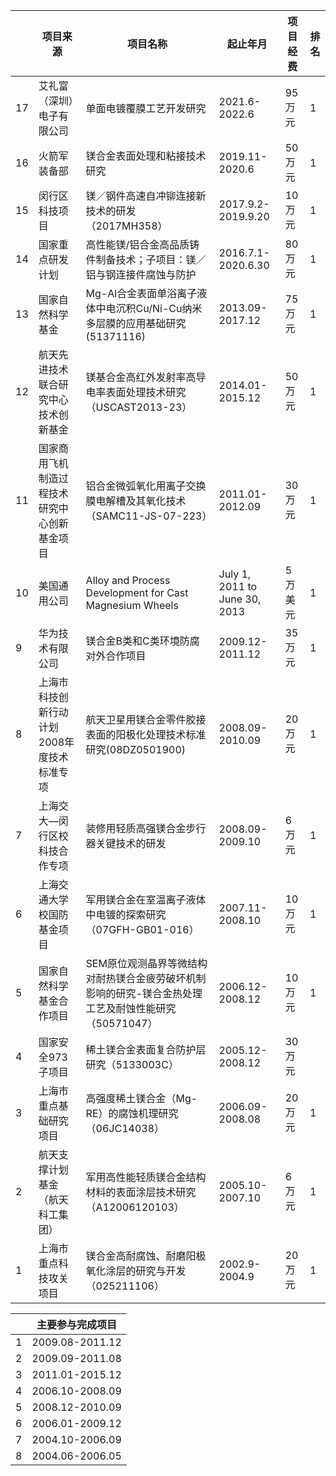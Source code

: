 |    | 项目来源                 | 项目名称                                                    | 起止年月                       | 项目经费       | 排名 |
| -- | ----------------------- | --------------------------------------------------------- | ----------------------------- | ------------- | -- |
| 17 | 艾礼富（深圳）电子有限公司  | 单面电镀覆膜工艺开发研究                                       | 2021.6- 2022.6                | 95万元        | 1  |
| 16 | 火箭军装备部              | 镁合金表面处理和粘接技术研究                                   | 2019.11-2020.6                | 50万元        | 1  |
| 15 | 闵行区科技项目            | 镁／钢件高速自冲铆连接新技术的研发（2017MH358）                  | 2017.9.2-2019.9.20            | 10万元        | 1  |
| 14 | 国家重点研发计划           | 高性能镁/铝合金高品质铸件制备技术；子项目：镁／铝与钢连接件腐蚀与防护 | 2016.7.1-2020.6.30           | 80万元         | 1  |
| 13 | 国家自然科学基金           | Mg-Al合金表面单浴离子液体中电沉积Cu/Ni-Cu纳米多层膜的应用基础研究(51371116)    | 2013.09-2017.12   | 75万元        | 1  |
| 12 | 航天先进技术联合研究中心技术创新基金 | 镁基合金高红外发射率高导电率表面处理技术研究（USCAST2013-23）           | 2014.01-2015.12   | 50万元        | 1  |
| 11 | 国家商用飞机制造过程技术研究中心创新基金项目 | 铝合金微弧氧化用离子交换膜电解槽及其氧化技术（SAMC11-JS-07-223）  | 2011.01-2012.09  | 30万元        | 1  |
| 10 | 美国通用公司              | Alloy and Process Development for Cast Magnesium Wheels   | July 1, 2011 to June 30, 2013 | 5万美元        | 1  |
| 9  | 华为技术有限公司           | 镁合金B类和C类环境防腐对外合作项目                             | 2009.12-2011.12               | 35万元         | 1  |
| 8  | 上海市科技创新行动计划2008年度技术标准专项 | 航天卫星用镁合金零件胶接表面的阳极化处理技术标准研究(08DZ0501900)   | 2008.09-2010.09 | 20万元         | 1  |
| 7  | 上海交大—闵行区校科技合作专项 | 装修用轻质高强镁合金步行器关键技术的研发                        | 2008.09-2009.10               | 6万元         | 1  |
| 6  | 上海交通大学校国防基金项目  | 军用镁合金在室温离子液体中电镀的探索研究（07GFH-GB01-016）        | 2007.11-2008.10               | 10万元        | 1  |
| 5  | 国家自然科学基金合作项目    | SEM原位观测晶界等微结构对耐热镁合金疲劳破坏机制影响的研究\-镁合金热处理工艺及耐蚀性能研究（50571047）| 2006.12-2008.12  | 10万元    | 1  |
| 4  | 国家安全973子项目         | 稀土镁合金表面复合防护层研究（5133003C）                       | 2005.12-2008.12               | 30万元         |    |
| 3  | 上海市重点基础研究项目      | 高强度稀土镁合金（Mg-RE）的腐蚀机理研究（06JC14038）            | 2006.09-2008.08               | 20万元        | 1  |
| 2  | 航天支撑计划基金（航天科工集团） | 军用高性能轻质镁合金结构材料的表面涂层技术研究（A12006120103） | 2005.10-2007.10               | 6万元         | 1  |
| 1  | 上海市重点科技攻关项目      | 镁合金高耐腐蚀、耐磨阳极氧化涂层的研究与开发（025211106）         | 2002.9-2004.9                 | 20万元        | 1  |

|   | **主要参与完成项目**    |
| - | --------------- |
| 1 | 2009.08-2011.12 | 镁合金发动机关键材料及系统集成 | 国家高新技术研究计划(863计划) | 907万元 | 主要参与完成 **(****排名****:6/17****人****)** |
| 2 | 2009.09-2011.08 | 上海镁材料及应用工程技术研究中心 | 上海市科委 | 200万元 | 主要参与完成 **(****排名****:8/16****人****)** |
| 3 | 2011.01-2015.12 | 新型高强度耐热镁合金研究 | 解放军总装备部 | 200万元 | 主要参与 **(****排名****:10/18****人****)** |
| 4 | 2006.10-2008.09 | 镁合金的表面形变强化研究 | 上海市科委 | 20万元 | 主要参与完成 **(****排名****:3/7****人****)** |
| 5 | 2008.12-2010.09 | 镁合金在新能源汽车中的应用及制造工艺开发 | 上海汽车工业科技发展基金会 | 40万元 | 主要参与完成 **(****排名****:8/17****人****)** |
| 6 | 2006.01-2009.12 | 高强度稀土镁合金及其精密成型 | 国防科学技术工业委员会 | 240万元 | 主要参与完成 **(****排名****:4/13****人****)** |
| 7 | 2004.10-2006.09 | 高强度镁合金及其汽车典型零件积压铸造成型技术研究 | 上海市科委 | 500万元 | 主要参与完成 **(****排名****:6/10****人****)** |
| 8 | 2004.06-2006.05 | 高强高韧铸造镁合金及其汽车零部件成型技术员研究 | 国际科技合作重点项目 | 624万元 | 主要参与完成 **(****排名****:5/9****人****)** |